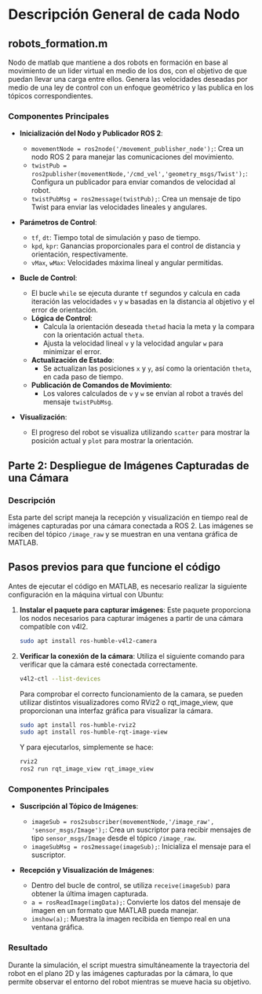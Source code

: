 # Descripción General de cada Nodo

## robots_formation.m
Nodo de matlab que mantiene a dos robots en formación en base al movimiento de un lider virtual en medio de los dos, con el objetivo de que puedan llevar una carga entre ellos. Genera las velocidades deseadas por medio de una ley de control con un enfoque geométrico y las publica en los tópicos correspondientes. 

### Componentes Principales
- **Inicialización del Nodo y Publicador ROS 2**:
    - `movementNode = ros2node('/movement_publisher_node');`: Crea un nodo ROS 2 para manejar las comunicaciones del movimiento.
    - `twistPub = ros2publisher(movementNode,'/cmd_vel','geometry_msgs/Twist');`: Configura un publicador para enviar comandos de velocidad al robot.
    - `twistPubMsg = ros2message(twistPub);`: Crea un mensaje de tipo Twist para enviar las velocidades lineales y angulares.

- **Parámetros de Control**:
    - `tf`, `dt`: Tiempo total de simulación y paso de tiempo.
    - `kpd`, `kpr`: Ganancias proporcionales para el control de distancia y orientación, respectivamente.
    - `vMax`, `wMax`: Velocidades máxima lineal y angular permitidas.

- **Bucle de Control**:
    - El bucle `while` se ejecuta durante `tf` segundos y calcula en cada iteración las velocidades `v` y `w` basadas en la distancia al objetivo y el error de orientación.
    - **Lógica de Control**:
        - Calcula la orientación deseada `thetad` hacia la meta y la compara con la orientación actual `theta`.
        - Ajusta la velocidad lineal `v` y la velocidad angular `w` para minimizar el error.
    - **Actualización de Estado**:
        - Se actualizan las posiciones `x` y `y`, así como la orientación `theta`, en cada paso de tiempo.
    - **Publicación de Comandos de Movimiento**:
        - Los valores calculados de `v` y `w` se envían al robot a través del mensaje `twistPubMsg`.

- **Visualización**:
    - El progreso del robot se visualiza utilizando `scatter` para mostrar la posición actual y `plot` para mostrar la orientación.

## Parte 2: Despliegue de Imágenes Capturadas de una Cámara

### Descripción
Esta parte del script maneja la recepción y visualización en tiempo real de imágenes capturadas por una cámara conectada a ROS 2. Las imágenes se reciben del tópico `/image_raw` y se muestran en una ventana gráfica de MATLAB.

## Pasos previos para que funcione el código

Antes de ejecutar el código en MATLAB, es necesario realizar la siguiente configuración en la máquina virtual con Ubuntu:

1. **Instalar el paquete para capturar imágenes**: Este paquete proporciona los nodos necesarios para capturar imágenes a partir de una cámara compatible con v4l2.
   ```bash
   sudo apt install ros-humble-v4l2-camera
2. **Verificar la conexión de la cámara**: Utiliza el siguiente comando para verificar que la cámara esté conectada correctamente.
   ```bash
   v4l2-ctl --list-devices
    ```
   Para comprobar el correcto funcionamiento de la camara, se pueden utilizar distintos visualizadores como RViz2 o rqt_image_view, que proporcionan una interfaz gráfica para visualizar la cámara.
   
    ```bash
    sudo apt install ros-humble-rviz2
    sudo apt install ros-humble-rqt-image-view
    ```
    Y para ejecutarlos, simplemente se hace:
   ```bash
   rviz2
   ros2 run rqt_image_view rqt_image_view
   ```
    
### Componentes Principales
- **Suscripción al Tópico de Imágenes**:
    - `imageSub = ros2subscriber(movementNode,'/image_raw', 'sensor_msgs/Image');`: Crea un suscriptor para recibir mensajes de tipo `sensor_msgs/Image` desde el tópico `/image_raw`.
    - `imageSubMsg = ros2message(imageSub);`: Inicializa el mensaje para el suscriptor.

- **Recepción y Visualización de Imágenes**:
    - Dentro del bucle de control, se utiliza `receive(imageSub)` para obtener la última imagen capturada.
    - `a = rosReadImage(imgData);`: Convierte los datos del mensaje de imagen en un formato que MATLAB pueda manejar.
    - `imshow(a);`: Muestra la imagen recibida en tiempo real en una ventana gráfica.

### Resultado
Durante la simulación, el script muestra simultáneamente la trayectoria del robot en el plano 2D y las imágenes capturadas por la cámara, lo que permite observar el entorno del robot mientras se mueve hacia su objetivo.
